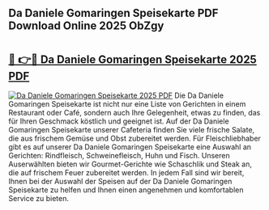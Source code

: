 ## Da Daniele Gomaringen Speisekarte PDF Download Online 2025 ObZgy

# <h2><a href="http://gc5hhp.nevu.top/?p=Da+Daniele+Gomaringen+Speisekarte">🔗 👉🔴 Da Daniele Gomaringen Speisekarte 2025 PDF</a></h2>

[![Da Daniele Gomaringen Speisekarte 2025 PDF](https://i.imgur.com/dBaPXMq.png)](http://gc5hhp.nevu.top/?p=Da+Daniele+Gomaringen+Speisekarte)
Die Da Daniele Gomaringen Speisekarte ist nicht nur eine Liste von Gerichten in einem Restaurant oder Café, sondern auch Ihre Gelegenheit, etwas zu finden, das für Ihren Geschmack köstlich und geeignet ist. Auf der Da Daniele Gomaringen Speisekarte unserer Cafeteria finden Sie viele frische Salate, die aus frischem Gemüse und Obst zubereitet werden. Für Fleischliebhaber gibt es auf unserer Da Daniele Gomaringen Speisekarte eine Auswahl an Gerichten: Rindfleisch, Schweinefleisch, Huhn und Fisch. Unseren Auserwählten bieten wir Gourmet-Gerichte wie Schaschlik und Steak an, die auf frischem Feuer zubereitet werden. In jedem Fall sind wir bereit, Ihnen bei der Auswahl der Speisen auf der Da Daniele Gomaringen Speisekarte zu helfen und Ihnen einen angenehmen und komfortablen Service zu bieten.
